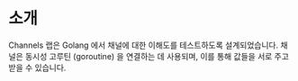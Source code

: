 # 소개

Channels 랩은 Golang 에서 채널에 대한 이해도를 테스트하도록 설계되었습니다. 채널은 동시성 고루틴 (goroutine) 을 연결하는 데 사용되며, 이를 통해 값들을 서로 주고받을 수 있습니다.
